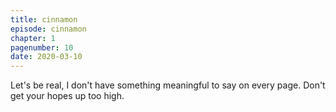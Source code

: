 ```yaml
---
title: cinnamon
episode: cinnamon
chapter: 1
pagenumber: 10
date: 2020-03-10
---
```


Let's be real, I don't have something meaningful to say on every page. Don't get your hopes up too high.
